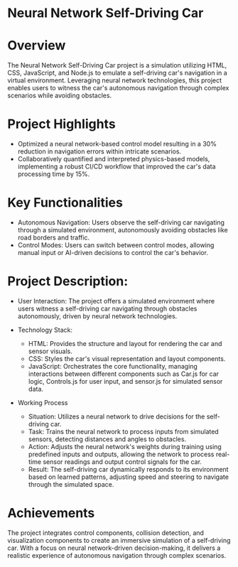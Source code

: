 # Neural Network Self-Driving Car

# Overview
The Neural Network Self-Driving Car project is a simulation utilizing HTML, CSS, JavaScript, and Node.js to emulate a self-driving car's navigation in a virtual environment. Leveraging neural network technologies, this project enables users to witness the car's autonomous navigation through complex scenarios while avoiding obstacles.

# Project Highlights
- Optimized a neural network-based control model resulting in a 30% reduction in navigation errors within intricate scenarios.
- Collaboratively quantified and interpreted physics-based models, implementing a robust CI/CD workflow that improved the car's data processing time by 15%.

# Key Functionalities
- Autonomous Navigation: Users observe the self-driving car navigating through a simulated environment, autonomously avoiding obstacles like road borders and traffic.
- Control Modes: Users can switch between control modes, allowing manual input or AI-driven decisions to control the car's behavior.

# Project Description:
- User Interaction:
The project offers a simulated environment where users witness a self-driving car navigating through obstacles autonomously, driven by neural network technologies.

- Technology Stack:
  - HTML: Provides the structure and layout for rendering the car and sensor visuals.
  - CSS: Styles the car's visual representation and layout components.
  - JavaScript: Orchestrates the core functionality, managing interactions between different components such as Car.js for car logic, Controls.js for user input, and sensor.js for simulated sensor data.

- Working Process
  - Situation: Utilizes a neural network to drive decisions for the self-driving car.
  - Task: Trains the neural network to process inputs from simulated sensors, detecting distances and angles to obstacles.
  - Action: Adjusts the neural network's weights during training using predefined inputs and outputs, allowing the network to process real-time sensor readings and output control signals for the car.
  - Result: The self-driving car dynamically responds to its environment based on learned patterns, adjusting speed and steering to navigate through the simulated space.

# Achievements
The project integrates control components, collision detection, and visualization components to create an immersive simulation of a self-driving car. With a focus on neural network-driven decision-making, it delivers a realistic experience of autonomous navigation through complex scenarios.
